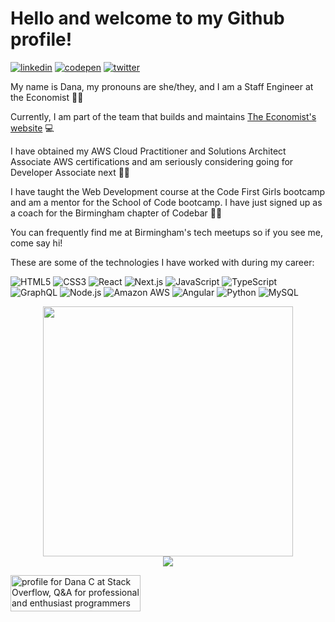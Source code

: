 # Hello and welcome to my Github profile!

[![linkedin](https://img.shields.io/badge/LinkedIn-0A66C2?style=for-the-badge&logo=LinkedIn&logoColor=white)](https://www.linkedin.com/in/danaciocan/)
[![codepen](https://img.shields.io/badge/CodePen-000000?style=for-the-badge&logo=CodePen&logoColor=white)](https://codepen.io/dana-ciocan/)
[![twitter](https://img.shields.io/badge/Twitter-1DA1F2?style=for-the-badge&logo=Twitter&logoColor=white)](https://twitter.com/danaiciocan/)

My name is Dana, my pronouns are she/they, and I am a Staff Engineer at the Economist :woman_technologist:

Currently, I am part of the team that builds and maintains [The Economist's website](https://www.economist.com) :computer:

I have obtained my AWS Cloud Practitioner and Solutions Architect Associate AWS certifications and am seriously considering going for Developer Associate next 👩‍🎓

I have taught the Web Development course at the Code First Girls bootcamp and am a mentor for the School of Code bootcamp. I have just signed up as a coach for the Birmingham chapter of Codebar :woman_teacher:

You can frequently find me at Birmingham's tech meetups so if you see me, come say hi!

These are some of the technologies I have worked with during my career:

![HTML5](https://img.shields.io/badge/html5-%23E34F26.svg?style=plastic&logo=html5&logoColor=white)
![CSS3](https://img.shields.io/badge/css3-%231572B6.svg?style=plastic&logo=css3&logoColor=white)
![React](https://img.shields.io/badge/react-61DAFB.svg?style=plastic&logo=react&logoColor=black)
![Next.js](https://img.shields.io/badge/next.js-000000.svg?style=plastic&logo=next.js&logoColor=white)
![JavaScript](https://img.shields.io/badge/javascript-%23323330.svg?style=plastic&logo=javascript&logoColor=%23F7DF1E)
![TypeScript](https://img.shields.io/badge/typescript-%23007ACC.svg?style=plastic&logo=typescript&logoColor=white)
![GraphQL](https://img.shields.io/badge/-GraphQL-E10098?style=plastic&logo=graphql&logoColor=white)
![Node.js](https://img.shields.io/badge/node.js-339933.svg?style=plastic&logo=node.js&logoColor=white)
![Amazon AWS](https://img.shields.io/badge/amazonaws-232F3E.svg?style=plastic&logo=amazonaws&logoColor=white)
![Angular](https://img.shields.io/badge/angular-DD0031.svg?style=plastic&logo=angular&logoColor=white)
![Python](https://img.shields.io/badge/python-3776AB.svg?style=plastic&logo=python&logoColor=white)
![MySQL](https://img.shields.io/badge/mysql-4479A1?style=plastic&logo=mysql&logoColor=white)

<div style="text-align: center">
  <img src="https://github-readme-stats.vercel.app/api?username=dana-ciocan&count_private=true&show_icons=true&theme=prussian" width="400">
<br />
  <img src="https://github-readme-stats.vercel.app/api/top-langs/?username=dana-ciocan&count_private=true&hide=php&title_color=ffffff&text_color=c9cacc&icon_color=4AB197&bg_color=1A2B34" />
</div>

<a href="https://stackoverflow.com/users/10539302/dana-c"><img src="https://stackoverflow.com/users/flair/10539302.png" width="208" height="58" alt="profile for Dana C at Stack Overflow, Q&amp;A for professional and enthusiast programmers" title="profile for Dana C at Stack Overflow, Q&amp;A for professional and enthusiast programmers"></a>
